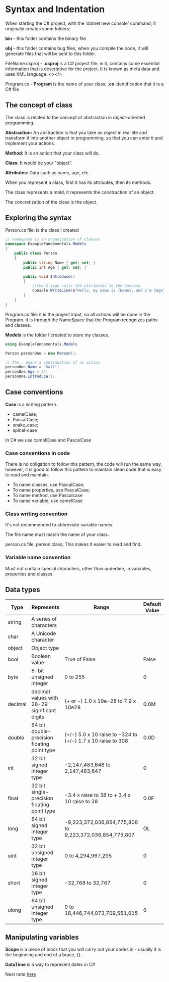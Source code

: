 # Syntax and Indentation

When starting the C# project, with the 'dotnet new console' command, it originally creates some folders:

**bin** - this folder contains the binary file

**obj** - this folder contains bug files, when you compile the code, it will generate files that will be sent to this folder.

FileName.csproj - **.csproj** is a C# project file, in it, contains some essential information that is descriptive for the project. It is known as meta data and uses XML language: <></>

Program.cs - **Program** is the name of your class; **.cs** identification that it is a C# file

## The concept of class

The class is related to the concept of abstraction in object-oriented programming.

**Abstraction:** An abstraction is that you take an object in real life and transform it into another object in programming, so that you can enter it and implement your actions.

**Method:** It is an action that your class will do.

**Class:** It would be your "object".

**Attributes:** Data such as name, age, etc.

When you represent a class, first it has its attributes, then its methods.

The class represents a mold, it represents the construction of an object.

The concretization of the class is the object.

## Exploring the syntax

Person.cs file: is the class I created

```C#
// namespace is an organization of classes
namespace ExampleFundamentals.Models
{
    public class Person
    {
        public string Name { get; set; }
        public int Age { get; set; }

        public void Introduce()
        {
            //the $ sign calls the attributes to the Console
            Console.WriteLine($"Hello, my name is {Name}, and I'm {Age} years old.")
        }
    }
}
```

Program.cs file: it is the project input, so all actions will be done in the Program. It is through the NameSpace that the Program recognizes paths and classes.

**Models** is the folder I created to store my classes.

```C#
using ExampleFundamentals.Models

Person personOne = new Person();

// the . means a continuation of an action
personOne.Name = "Kali";
personOne.Age = 24;
personOne.Introduce();
```

## Case conventions

**Case** is a writing pattern.

- camelCase;
- PascalCase;
- snake_case;
- spinal-case

In C# we use camelCase and PascalCase

### Case conventions in code

There is no obligation to follow this pattern, the code will run the same way, however, it is good to follow this pattern to maintain clean code that is easy to read and maintain.

- To name classes, use PascalCase;
- To name properties, use PascalCase;
- To name method, use Pascalcase
- To name variable, use camelCase

### Class writing convention

It's not recommended to abbreviate variable names.

The file name must match the name of your class.

person.cs file, person class; This makes it easier to read and find.

### Variable name convention

Must not contain special characters, other than underline, in variables, properties and classes.

## Data types

| Type | Represents | Range | Default Value |
|------|------------|-------|---------------|
| string | A series of characters | | |
| char | A Unicode character | | |
| object | Object type | | |
| bool | Boolean value | True of False | False |
| byte | 8-bit unsigned integer | 0 to 255 | 0 |
| decimal | decimal values with 28-29 significant digits | (+ or -) 1.0 x 10e-28 to 7.9 x 10e28 | 0.0M |
| double | 64 bit double-precision floating point type | (+/-) 5.0 x 10 raise to -324 to (+/-) 1.7 x 10 raise to 308 | 0.0D |
| int | 32 bit signed integer type | -2,147,483,648 to 2,147,483,647 | 0 |
| float | 32 bit single-precision floating point type | -3.4 x raise to 38 to + 3.4 x 10 raise to 38 | 0.0F |
| long | 64 bit signed integer type | -9,223,372,036,854,775,808 to 9,223,372,036,854,775,807 | OL |
| uint | 32 bit unsigned integer type | 0 to 4,294,967,295 | 0 |
| short | 16 bit signed integer type | -32,768 to 32,767 | 0 |
| ulong | 64 bit unsigned integer type | 0 to 18,446,744,073,709,551,615 | 0 |

## Manipulating variables

**Scope** is a piece of block that you will carry out your codes in - usually it is the beginning and end of a brace, {}.

**DataTime** is a way to represent dates in C#

Next note [here](https://github.com/fernandakflima/.NET-studies/blob/main/dotnet-fundamentals/types-of-operators.md)